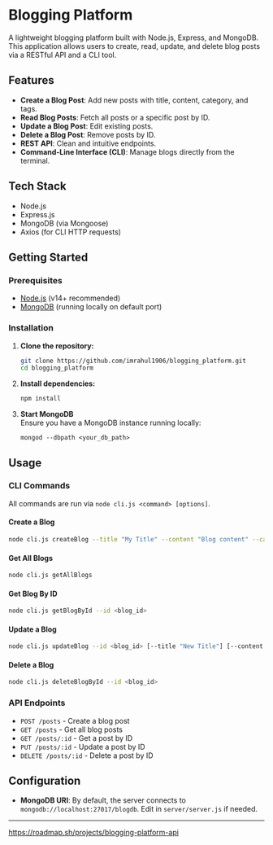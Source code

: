 # Blogging Platform

A lightweight blogging platform built with Node.js, Express, and MongoDB. This application allows users to create, read, update, and delete blog posts via a RESTful API and a CLI tool.

## Features

- **Create a Blog Post**: Add new posts with title, content, category, and tags.
- **Read Blog Posts**: Fetch all posts or a specific post by ID.
- **Update a Blog Post**: Edit existing posts.
- **Delete a Blog Post**: Remove posts by ID.
- **REST API**: Clean and intuitive endpoints.
- **Command-Line Interface (CLI)**: Manage blogs directly from the terminal.

## Tech Stack

- Node.js
- Express.js
- MongoDB (via Mongoose)
- Axios (for CLI HTTP requests)

## Getting Started

### Prerequisites

- [Node.js](https://nodejs.org/) (v14+ recommended)
- [MongoDB](https://www.mongodb.com/) (running locally on default port)

### Installation

1. **Clone the repository:**
   ```bash
   git clone https://github.com/imrahul1906/blogging_platform.git
   cd blogging_platform
   ```

2. **Install dependencies:**
   ```bash
   npm install
   ```

3. **Start MongoDB**  
   Ensure you have a MongoDB instance running locally:
   ```
   mongod --dbpath <your_db_path>
   ```

## Usage

### CLI Commands

All commands are run via `node cli.js <command> [options]`.

#### Create a Blog
```bash
node cli.js createBlog --title "My Title" --content "Blog content" --category "General" --tags tag1,tag2
```

#### Get All Blogs
```bash
node cli.js getAllBlogs
```

#### Get Blog By ID
```bash
node cli.js getBlogById --id <blog_id>
```

#### Update a Blog
```bash
node cli.js updateBlog --id <blog_id> [--title "New Title"] [--content "New Content"] [--category "New Category"] [--tags tag1,tag2]
```

#### Delete a Blog
```bash
node cli.js deleteBlogById --id <blog_id>
```

### API Endpoints

- `POST /posts` - Create a blog post
- `GET /posts` - Get all blog posts
- `GET /posts/:id` - Get a post by ID
- `PUT /posts/:id` - Update a post by ID
- `DELETE /posts/:id` - Delete a post by ID

## Configuration

- **MongoDB URI**: By default, the server connects to `mongodb://localhost:27017/blogdb`. Edit in `server/server.js` if needed.

---
https://roadmap.sh/projects/blogging-platform-api

